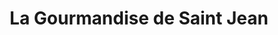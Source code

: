 ---
title: "La Gourmandise de Saint Jean"
url: /saint-jean-de-braye/la-gourmandise-de-saint-jean/
shop: Bäckerei
---
